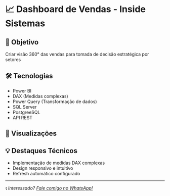 # 📈 Dashboard de Vendas - Inside Sistemas

## 🎯 Objetivo
Criar visão 360° das vendas para tomada de decisão estratégica por setores

## 🛠️ Tecnologias
- Power BI
- DAX (Medidas complexas)
- Power Query (Transformação de dados)
- SQL Server
- PostgreeSQL
- API REST

## 📸 Visualizações


## 💡 Destaques Técnicos
- Implementação de medidas DAX complexas
- Design responsivo e intuitivo
- Refresh automático configurado

---
*📞 Interessado? [Fale comigo no WhatsApp!](https://wa.me/5545999116925)*
